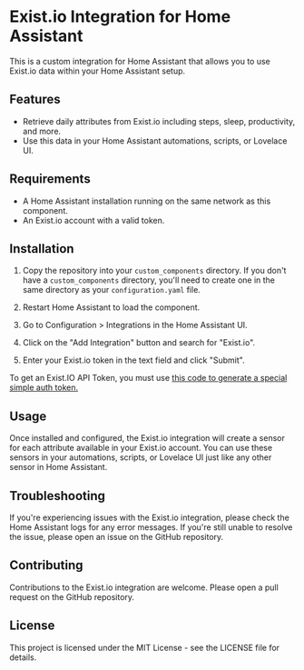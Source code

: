 # Exist.io Integration for Home Assistant

This is a custom integration for Home Assistant that allows you to use Exist.io data within your Home Assistant setup. 

## Features

- Retrieve daily attributes from Exist.io including steps, sleep, productivity, and more.
- Use this data in your Home Assistant automations, scripts, or Lovelace UI.

## Requirements

- A Home Assistant installation running on the same network as this component.
- An Exist.io account with a valid token.

## Installation

1. Copy the repository into your `custom_components` directory. If you don't have a `custom_components` directory, you'll need to create one in the same directory as your `configuration.yaml` file.

2. Restart Home Assistant to load the component.

3. Go to Configuration > Integrations in the Home Assistant UI.

4. Click on the "Add Integration" button and search for "Exist.io".

5. Enter your Exist.io token in the text field and click "Submit".

To get an Exist.IO API Token, you must use [this code to generate a special simple auth token.](https://developer.exist.io/guide/read_client/#getting-a-token) 

## Usage

Once installed and configured, the Exist.io integration will create a sensor for each attribute available in your Exist.io account. You can use these sensors in your automations, scripts, or Lovelace UI just like any other sensor in Home Assistant.

## Troubleshooting

If you're experiencing issues with the Exist.io integration, please check the Home Assistant logs for any error messages. If you're still unable to resolve the issue, please open an issue on the GitHub repository.

## Contributing

Contributions to the Exist.io integration are welcome. Please open a pull request on the GitHub repository.

## License

This project is licensed under the MIT License - see the LICENSE file for details.
